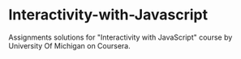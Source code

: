 # Interactivity-with-Javascript
Assignments solutions for "Interactivity with JavaScript" course by University Of Michigan on Coursera.
